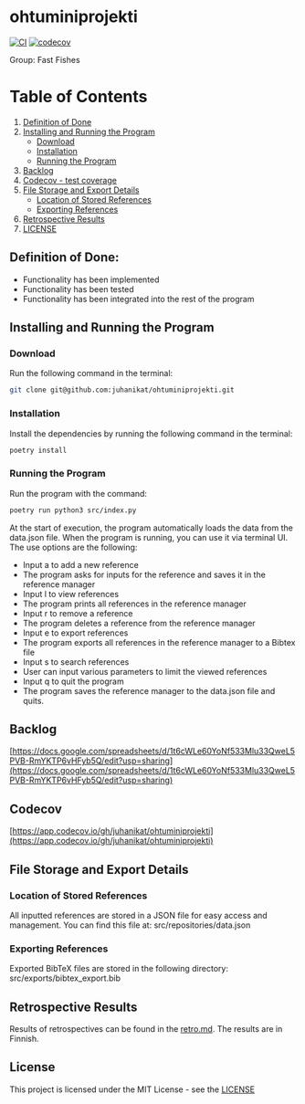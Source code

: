 # ohtuminiprojekti
[![CI](https://github.com/juhanikat/ohtuminiprojekti/actions/workflows/main.yml/badge.svg)](https://github.com/juhanikat/ohtuminiprojekti/actions/workflows/main.yml)
[![codecov](https://codecov.io/gh/juhanikat/ohtuminiprojekti/graph/badge.svg?token=2MRXDOBOKW)](https://codecov.io/gh/juhanikat/ohtuminiprojekti)


Group: Fast Fishes


# Table of Contents
1. [Definition of Done](#definition-of-done)
2. [Installing and Running the Program](#installing-and-running-the-program)
    - [Download](#download)
    - [Installation](#installation)
    - [Running the Program](#running-the-program)
3. [Backlog](#backlog)
4. [Codecov - test coverage](#codecov)
5. [File Storage and Export Details](#file-storage-and-export-details)
    - [Location of Stored References](#location-of-stored-references)
    - [Exporting References](#exporting-references)
6. [Retrospective Results](#retrospective-results)
7. [LICENSE](#license)

## Definition of Done:
- Functionality has been implemented
- Functionality has been tested
- Functionality has been integrated into the rest of the program

## Installing and Running the Program

### Download

Run the following command in the terminal:
```bash
git clone git@github.com:juhanikat/ohtuminiprojekti.git
```

### Installation

Install the dependencies by running the following command in the terminal:
```bash
poetry install
```

### Running the Program
Run the program with the command:

```bash
poetry run python3 src/index.py
```
At the start of execution, the program automatically loads the data from the data.json file.
When the program is running, you can use it via terminal UI.
The use options are the following:
- Input a to add a new reference
 - The program asks for inputs for the reference and saves it in the reference manager
- Input l to view references
 - The program prints all references in the reference manager
- Input r to remove a reference
 - The program deletes a reference from the reference manager
- Input e to export references
 - The program exports all references in the reference manager to a Bibtex file
- Input s to search references
 - User can input various parameters to limit the viewed references
- Input q to quit the program
 - The program saves the reference manager to the data.json file and quits.


## Backlog

[https://docs.google.com/spreadsheets/d/1t6cWLe60YoNf533Mlu33QweL5PVB-RmYKTP6vHFyb5Q/edit?usp=sharing](https://docs.google.com/spreadsheets/d/1t6cWLe60YoNf533Mlu33QweL5PVB-RmYKTP6vHFyb5Q/edit?usp=sharing)


## Codecov

[https://app.codecov.io/gh/juhanikat/ohtuminiprojekti](https://app.codecov.io/gh/juhanikat/ohtuminiprojekti)

## File Storage and Export Details

### Location of Stored References

All inputted references are stored in a JSON file for easy access and management. You can find this file at: src/repositories/data.json

### Exporting References

Exported BibTeX files are stored in the following directory: src/exports/bibtex_export.bib

## Retrospective Results

Results of retrospectives can be found in the [retro.md](https://github.com/juhanikat/ohtuminiprojekti/blob/main/documentation/retro.md). The results are in Finnish.

## License

This project is licensed under the MIT License - see the [LICENSE](https://github.com/juhanikat/ohtuminiprojekti/blob/main/LICENSE.md)
